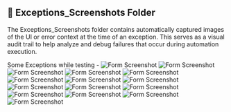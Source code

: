 ## 📂 Exceptions_Screenshots Folder

The Exceptions_Screenshots folder contains automatically captured images of the UI or error context at the time of an exception. This serves as a visual audit trail to help analyze and debug failures that occur during automation execution.

Some Exceptions while testing - 
![Form Screenshot](ExceptionScreenshot1.png)
![Form Screenshot](ExceptionScreenshot2.png)
![Form Screenshot](ExceptionScreenshot3.png)
![Form Screenshot](ExceptionScreenshot4.png)
![Form Screenshot](ExceptionScreenshot5.png)
![Form Screenshot](ExceptionScreenshot6.png)
![Form Screenshot](ExceptionScreenshot7.png)
![Form Screenshot](ExceptionScreenshot8.png)
![Form Screenshot](ExceptionScreenshot9.png)
![Form Screenshot](ExceptionScreenshot10.png)
![Form Screenshot](ExceptionScreenshot11.png)
![Form Screenshot](ExceptionScreenshot12.png)
![Form Screenshot](ExceptionScreenshot13.png)
![Form Screenshot](ExceptionScreenshot14.png)
![Form Screenshot](ExceptionScreenshot15.png)
